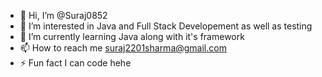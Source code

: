 - 👋 Hi, I’m @Suraj0852
- 👀 I’m interested in Java and Full Stack Developement as well as testing
- 🌱 I’m currently learning Java along with it's framework 
- 📫 How to reach me suraj2201sharma@gmail.com
- ⚡ Fun fact I can code hehe
<!---
Suraj0852/Suraj0852 is a ✨ special ✨ repository because its `README.md` (this file) appears on your GitHub profile.
You can click the Preview link to take a look at your changes.
--->
